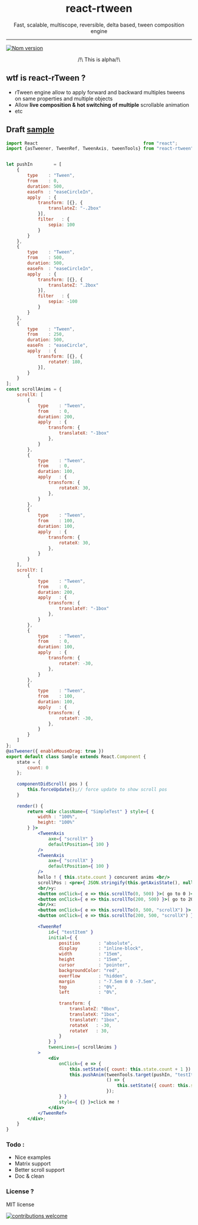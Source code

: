 <h1 align="center">react-rtween</h1>
<p align="center">Fast, scalable, multiscope, reversible, delta based, tween composition engine</p>

___

<a href="https://www.npmjs.com/package/react-rtween">
<img src="https://img.shields.io/npm/v/react-rtween.svg" alt="Npm version" /></a>

<p align="center">/!\ This is alpha/!\</p>


## wtf is react-rTween ?

- rTween engine allow to apply forward and backward multiples tweens on same properties and multiple objects
- Allow **live composition & hot switching of multiple** scrollable animation
- etc


## Draft [sample](http://htmlpreview.github.io/?https://github.com/n8tz/react-rtween/blob/master/samples/index.html)

```jsx
import React                                        from "react";
import {asTweener, TweenRef, TweenAxis, tweenTools} from "react-rtween";


let pushIn        = [
	{
		type    : "Tween",
		from    : 0,
		duration: 500,
		easeFn  : "easeCircleIn",
		apply   : {
			transform: [{}, {
				translateZ: "-.2box"
			}],
			filter   : {
				sepia: 100
			}
		}
	},
	{
		type    : "Tween",
		from    : 500,
		duration: 500,
		easeFn  : "easeCircleIn",
		apply   : {
			transform: [{}, {
				translateZ: ".2box"
			}],
			filter   : {
				sepia: -100
			}
		}
	},
	{
		type    : "Tween",
		from    : 250,
		duration: 500,
		easeFn  : "easeCircle",
		apply   : {
			transform: [{}, {
				rotateY: 180,
			}],
		}
	}
];
const scrollAnims = {
	scrollX: [
		{
			type    : "Tween",
			from    : 0,
			duration: 200,
			apply   : {
				transform: {
					translateX: "-1box"
				},
			}
		},
		{
			type    : "Tween",
			from    : 0,
			duration: 100,
			apply   : {
				transform: {
					rotateX: 30,
				},
			}
		},
		{
			type    : "Tween",
			from    : 100,
			duration: 100,
			apply   : {
				transform: {
					rotateX: 30,
				},
			}
		}
	],
	scrollY: [
		{
			type    : "Tween",
			from    : 0,
			duration: 200,
			apply   : {
				transform: {
					translateY: "-1box"
				},
			}
		},
		{
			type    : "Tween",
			from    : 0,
			duration: 100,
			apply   : {
				transform: {
					rotateY: -30,
				},
			}
		},
		{
			type    : "Tween",
			from    : 100,
			duration: 100,
			apply   : {
				transform: {
					rotateY: -30,
				},
			}
		}
	]
};
@asTweener({ enableMouseDrag: true })
export default class Sample extends React.Component {
	state = {
		count: 0
	};
	
	componentDidScroll( pos ) {
		this.forceUpdate();// force update to show scroll pos
	}
	
	render() {
		return <div className={ "SimpleTest" } style={ {
			width : "100%",
			height: "100%"
		} }>
			<TweenAxis
				axe={ "scrollY" }
				defaultPosition={ 100 }
			/>
			<TweenAxis
				axe={ "scrollX" }
				defaultPosition={ 100 }
			/>
			hello ! { this.state.count } concurent anims <br/>
			scrollPos : <pre>{ JSON.stringify(this.getAxisState(), null, 2) }</pre>
			<br/>y:
			<button onClick={ e => this.scrollTo(0, 500) }>( go to 0 )</button>
			<button onClick={ e => this.scrollTo(200, 500) }>( go to 200 )</button>
			<br/>x:
			<button onClick={ e => this.scrollTo(0, 500, "scrollX") }>( go to 0 )</button>
			<button onClick={ e => this.scrollTo(200, 500, "scrollX") }>( go to 200 )</button>
			
			<TweenRef
				id={ "testItem" }
				initial={ {
					position       : "absolute",
					display        : "inline-block",
					width          : "15em",
					height         : "15em",
					cursor         : "pointer",
					backgroundColor: "red",
					overflow       : "hidden",
					margin         : "-7.5em 0 0 -7.5em",
					top            : "0%",
					left           : "0%",
					
					transform: {
						translateZ: "0box",
						translateX: "1box",
						translateY: "1box",
						rotateX   : -30,
						rotateY   : 30,
					}
				} }
				tweenLines={ scrollAnims }
			>
				<div
					onClick={ e => {
						this.setState({ count: this.state.count + 1 })
						this.pushAnim(tweenTools.target(pushIn, "testItem"),
						              () => {
							              this.setState({ count: this.state.count - 1 })
						              });
					} }
					style={ {} }>click me !
				</div>
			</TweenRef>
		</div>;
	}
}
```

### Todo :

- Nice examples 
- Matrix support
- Better scroll support
- Doc & clean

### License ?

MIT license

[![contributions welcome](https://img.shields.io/badge/contributions-welcome-brightgreen.svg?style=flat)](#)

